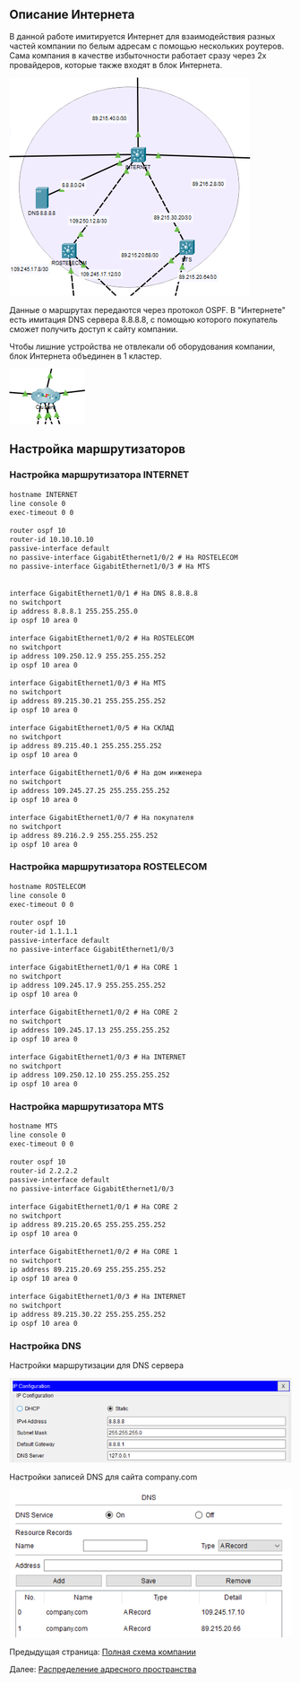 ## Описание Интернета

В данной работе имитируется Интернет для взаимодействия разных частей компании по белым адресам с помощью нескольких роутеров. Сама компания в качестве избыточности работает сразу через 2х провайдеров, которые также входят в блок Интернета.

![Alt text](../images/1.8.-Интернет.png)

Данные о маршрутах передаются через протокол OSPF. В "Интернете" есть имитация DNS сервера 8.8.8.8, с помощью которого покупатель сможет получить доступ к сайту компании.

Чтобы лишние устройства не отвлекали об оборудования компании, блок Интернета объединен в 1 кластер.

![Alt text](../images/1.10-clasterpng.png)

## Настройка маршрутизаторов


### Настройка маршрутизатора INTERNET

```
hostname INTERNET
line console 0
exec-timeout 0 0

router ospf 10
router-id 10.10.10.10
passive-interface default
no passive-interface GigabitEthernet1/0/2 # На ROSTELECOM
no passive-interface GigabitEthernet1/0/3 # На MTS


interface GigabitEthernet1/0/1 # На DNS 8.8.8.8
no switchport
ip address 8.8.8.1 255.255.255.0
ip ospf 10 area 0

interface GigabitEthernet1/0/2 # На ROSTELECOM
no switchport
ip address 109.250.12.9 255.255.255.252
ip ospf 10 area 0

interface GigabitEthernet1/0/3 # На MTS
no switchport
ip address 89.215.30.21 255.255.255.252
ip ospf 10 area 0

interface GigabitEthernet1/0/5 # На СКЛАД
no switchport
ip address 89.215.40.1 255.255.255.252
ip ospf 10 area 0

interface GigabitEthernet1/0/6 # На дом инженера
no switchport
ip address 109.245.27.25 255.255.255.252
ip ospf 10 area 0

interface GigabitEthernet1/0/7 # На покупателя
no switchport
ip address 89.216.2.9 255.255.255.252
ip ospf 10 area 0
```
### Настройка маршрутизатора ROSTELECOM

```
hostname ROSTELECOM
line console 0
exec-timeout 0 0

router ospf 10
router-id 1.1.1.1
passive-interface default
no passive-interface GigabitEthernet1/0/3

interface GigabitEthernet1/0/1 # На CORE 1
no switchport
ip address 109.245.17.9 255.255.255.252
ip ospf 10 area 0

interface GigabitEthernet1/0/2 # На CORE 2
no switchport
ip address 109.245.17.13 255.255.255.252
ip ospf 10 area 0

interface GigabitEthernet1/0/3 # На INTERNET
no switchport
ip address 109.250.12.10 255.255.255.252
ip ospf 10 area 0
```
### Настройка маршрутизатора MTS

```
hostname MTS
line console 0
exec-timeout 0 0

router ospf 10
router-id 2.2.2.2
passive-interface default
no passive-interface GigabitEthernet1/0/3

interface GigabitEthernet1/0/1 # На CORE 2
no switchport
ip address 89.215.20.65 255.255.255.252
ip ospf 10 area 0

interface GigabitEthernet1/0/2 # На CORE 1
no switchport
ip address 89.215.20.69 255.255.255.252
ip ospf 10 area 0

interface GigabitEthernet1/0/3 # На INTERNET
no switchport
ip address 89.215.30.22 255.255.255.252
ip ospf 10 area 0
```
### Настройка DNS

Настройки маршрутизации для DNS сервера

![Alt text](../images/1.11-DNS-1.png)

Настройки записей DNS для сайта company.com

![Alt text](../images/1.12-DNS-2.png)


Предыдущая страница: [Полная схема компании](./full_schema)

Далее: [Распределение адресного пространства](./addressing)